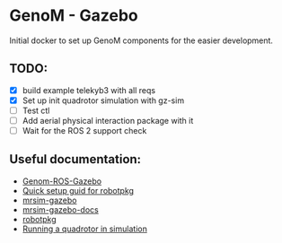 # GenoM - Gazebo 

Initial docker to set up GenoM components for the easier development. 

## TODO: 
- [x] build example telekyb3 with all reqs
- [x] Set up init quadrotor simulation with gz-sim 
- [ ] Test ctl 
- [ ] Add aerial physical interaction package with it 
- [ ] Wait for the ROS 2 support check

## Useful documentation: 
- [Genom-ROS-Gazebo](https://homepages.laas.fr/felix/files/tp.pdf)
- [Quick setup guid for robotpkg](http://robotpkg.openrobots.org/install.html) 
- [mrsim-gazebo](https://git.openrobots.org/projects/mrsim-gazebo) 
- [mrsim-gazebo-docs](https://git.openrobots.org/projects/mrsim-gazebo/pages/README)
- [robotpkg](https://git.openrobots.org/projects/telekyb3/pages/software/install/robotpkg)
- [Running a quadrotor in simulation](https://git.openrobots.org/projects/telekyb3/pages/software/run/quadrotor-simulation)
